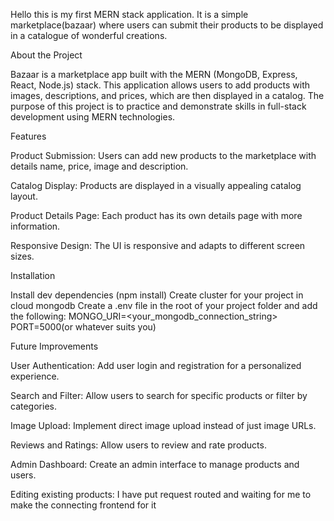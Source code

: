 Hello this is my first MERN stack application. It is a simple marketplace(bazaar) where users can submit their products to be displayed in a catalogue of wonderful creations.

About the Project

Bazaar is a marketplace app built with the MERN (MongoDB, Express, React, Node.js) stack. This application allows users to add products with images, descriptions, and prices, which are then displayed in a catalog. The purpose of this project is to practice and demonstrate skills in full-stack development using MERN technologies.

Features

Product Submission: Users can add new products to the marketplace with details name, price, image and description.

Catalog Display: Products are displayed in a visually appealing catalog layout.

Product Details Page: Each product has its own details page with more information.

Responsive Design: The UI is responsive and adapts to different screen sizes.

Installation

Install dev dependencies (npm install) 
Create cluster for your project in cloud mongodb
Create a .env file in the root of your project folder and add the following:
MONGO_URI=<your_mongodb_connection_string>
PORT=5000(or whatever suits you)

Future Improvements

User Authentication: Add user login and registration for a personalized experience.

Search and Filter: Allow users to search for specific products or filter by categories.

Image Upload: Implement direct image upload instead of just image URLs.

Reviews and Ratings: Allow users to review and rate products.

Admin Dashboard: Create an admin interface to manage products and users.

Editing existing products: I have put request routed and waiting for me to make the connecting frontend for it 
